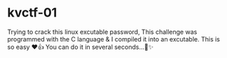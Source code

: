 # kvctf-01
Trying to crack this linux excutable password,
This challenge was programmed with the C language & I compiled it into an excutable.
This is so easy ❤️👍 You can do it in several seconds...👀✨️

